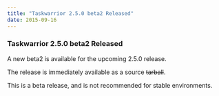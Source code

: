 ```yaml
---
title: "Taskwarrior 2.5.0 beta2 Released"
date: 2015-09-16
---
```


### Taskwarrior 2.5.0 beta2 Released 

A new beta2 is available for the upcoming 2.5.0 release.

The release is immediately available as a source ~~tarball~~.

This is a beta release, and is not recommended for stable environments.
